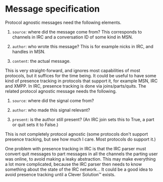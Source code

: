 Message specification
=======================

Protocol agnostic messages need the following elements.

 1. `source`: where did the message come from? This corresponds to channels in
 IRC and a conversation ID of some kind in MSN.

 2. `author`: who wrote this message? This is for example nicks in IRC, and
 handles in MSN.

 3. `content`: the actual message.

This is very straight-forward, and ignores most capabilities of most protocols,
but it suffices for the time being. It could be useful to have some kind of
presence tracking in protocols that support it, for example MSN, IRC and XMPP.
In IRC, presence tracking is done via joins/parts/quits. The related protocol
agnostic message needs the following.

 1. `source`: where did the signal come from?

 2. `author`: who made this signal relevant?

 3. `present`: is the author still present? (An IRC join sets this to True, a
 part or quit sets it to False.)

This is not completely protocol agnostic (some protocols don't support presence
tracking, but see how much I care. Most protocols do support it.)

One problem with presence tracking in IRC is that the IRC parser must convert
quit messages to part messages in all the channels the parting user was online,
to avoid making a leaky abstraction. This may make everything a lot more
complicated, because the IRC parser then needs to know something about the
state of the IRC network... It could be a good idea to avoid presence tracking
until a Clever Solution™ exists.

